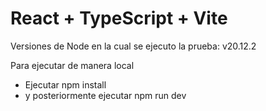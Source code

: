 # React + TypeScript + Vite
Versiones de Node en la cual se ejecuto la prueba: v20.12.2

Para ejecutar de manera local 

- Ejecutar npm install
- y posteriormente ejecutar npm run dev


```

